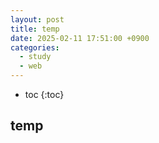 ```yaml
---
layout: post
title: temp
date: 2025-02-11 17:51:00 +0900
categories: 
  - study
  - web
---
```


* toc
{:toc}

## temp